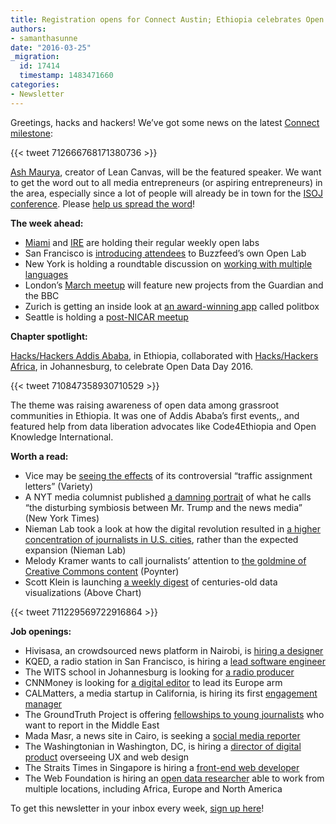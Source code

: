 ```yaml
---
title: Registration opens for Connect Austin; Ethiopia celebrates Open Data Day
authors:
- samanthasunne
date: "2016-03-25"
_migration:
  id: 17414
  timestamp: 1483471660
categories:
- Newsletter
---
```


Greetings, hacks and hackers! We’ve got some news on the latest [Connect milestone][1]:

{{< tweet 712666768171380736 >}}

[Ash Maurya][2], creator of Lean Canvas, will be the featured speaker. We want to get the word out to all media entrepreneurs (or aspiring entrepreneurs) in the area, especially since a lot of people will already be in town for the [ISOJ conference][3]. Please [help us spread the word][4]!

**The week ahead:**

  * [Miami][5] and [IRE][6] are holding their regular weekly open labs
  * San Francisco is [introducing attendees][7] to Buzzfeed’s own Open Lab
  * New York is holding a roundtable discussion on [working with multiple languages][8]
  * London’s [March meetup][9] will feature new projects from the Guardian and the BBC
  * Zurich is getting an inside look at [an award-winning app][10] called politbox
  * Seattle is holding a [post-NICAR meetup][11]

**Chapter spotlight:**

[Hacks/Hackers Addis Ababa][12], in Ethiopia, collaborated with [Hacks/Hackers Africa][13], in Johannesburg, to celebrate Open Data Day 2016.

{{< tweet 710847358930710529 >}}

The theme was raising awareness of open data among grassroot communities in Ethiopia. It was one of Addis Ababa’s first events,, and featured help from data liberation advocates like Code4Ethiopia and Open Knowledge International.

**Worth a read:**

  * Vice may be [seeing the effects][14] of its controversial “traffic assignment letters” (Variety)
  * A NYT media columnist published [a damning portrait][15] of what he calls “the disturbing symbiosis between Mr. Trump and the news media” (New York Times)
  * Nieman Lab took a look at how the digital revolution resulted in [a higher concentration of journalists in U.S. cities][16], rather than the expected expansion (Nieman Lab)
  * Melody Kramer wants to call journalists’ attention to [the goldmine of Creative Commons content][17] (Poynter)
  * Scott Klein is launching [a weekly digest][18] of centuries-old data visualizations (Above Chart)

{{< tweet 711229569722916864 >}}

**Job openings:**

  * Hivisasa, an crowdsourced news platform in Nairobi, is [hiring a designer][19]
  * KQED, a radio station in San Francisco, is hiring a [lead software engineer][20]
  * The WITS school in Johannesburg is looking for [a radio producer][21]
  * CNNMoney is looking for [a digital editor][22] to lead its Europe arm
  * CALMatters, a media startup in California, is hiring its first [engagement manager][23]
  * The GroundTruth Project is offering [fellowships to young journalists][24] who want to report in the Middle East
  * Mada Masr, a news site in Cairo, is seeking a [social media reporter][25]
  * The Washingtonian in Washington, DC, is hiring a [director of digital product][26] overseeing UX and web design
  * The Straits Times in Singapore is hiring a [front-end web developer][27]
  * The Web Foundation is hiring an [open data researcher][28] able to work from multiple locations, including Africa, Europe and North America

To get this newsletter in your inbox every week, [sign up here][29]!

 [1]: http://connect.hackshackers.com/
 [2]: https://twitter.com/ashmaurya
 [3]: https://online.journalism.utexas.edu/
 [4]: https://twitter.com/HacksHackers/status/712330199715737601
 [5]: http://www.meetup.com/Hacks-Hackers-Miami/events/229594093/
 [6]: http://www.meetup.com/hackshackersIRE/events/qlcfwgyvfbnc/
 [7]: http://www.meetup.com/hacksandhackers/events/229789939/
 [8]: http://www.meetup.com/hacks-hackers-nyc/events/229647574/
 [9]: http://www.meetup.com/HacksHackersLondon/events/229126684/
 [10]: http://www.meetup.com/Hacks-Hackers-Zurich/events/229609270/
 [11]: http://www.meetup.com/Hacks-Hackers-Seattle/events/229438117/
 [12]: https://twitter.com/HacksHackersad
 [13]: https://www.facebook.com/HacksHackersAfrica
 [14]: http://variety.com/2016/digital/news/vice-media-traffic-plummets-underscoring-risky-web-strategy-1201733673/
 [15]: http://www.nytimes.com/2016/03/21/business/media/the-mutual-dependence-of-trump-and-the-news-media.html
 [16]: http://www.niemanlab.org/2016/03/the-game-of-concentration-the-internet-is-pushing-the-american-news-business-to-new-york-and-the-coasts/
 [17]: http://www.poynter.org/2016/its-time-for-news-organizations-to-embrace-creative-commons/402660/
 [18]: http://tinyletter.com/abovechart
 [19]: https://groups.google.com/forum/#!topic/hackshackers-nairobi/P_dSbG_LmaU
 [20]: https://www.linkedin.com/jobs2/view/109795013
 [21]: http://www.journalism.co.za/blog/wits-radio-academy-radio-journalist-field-producer/
 [22]: http://journajobs.eu/jobs/europe-digital-editor/
 [23]: https://calmatters.org/jobs/
 [24]: http://ijnet.org/en/opportunities/fellowship-reporting-middle-east-available-worldwide
 [25]: http://ijnet.org/en/opportunities/mada-masr-seeks-social-media-journalist-egypt
 [26]: http://www.washingtonian.com/jobs/
 [27]: http://www.stjobs.sg/web-developer-the-straits-times-digital-job/view-job/1427334
 [28]: http://webfoundation.org/wp-content/uploads/2016/03/2016-OpenDataResearchOfficer-JobDescription.pdf
 [29]: http://bit.ly/HHnewsletter